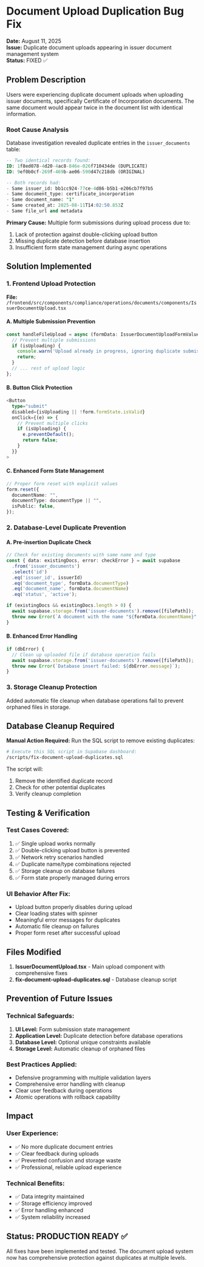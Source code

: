 # Document Upload Duplication Bug Fix

**Date:** August 11, 2025  
**Issue:** Duplicate document uploads appearing in issuer document management system  
**Status:** FIXED ✅

## Problem Description

Users were experiencing duplicate document uploads when uploading issuer documents, specifically Certificate of Incorporation documents. The same document would appear twice in the document list with identical information.

### Root Cause Analysis

Database investigation revealed duplicate entries in the `issuer_documents` table:

```sql
-- Two identical records found:
ID: 1f8ed078-4d20-4ac8-846e-026f710434de (DUPLICATE)
ID: 9ef0b0cf-269f-469b-ae06-590d47c218db (ORIGINAL)

-- Both records had:
- Same issuer_id: bb1cc924-77ce-4d86-b5b1-e206cb7f97b5
- Same document_type: certificate_incorporation
- Same document_name: "1"
- Same created_at: 2025-08-11T14:02:50.853Z
- Same file_url and metadata
```

**Primary Cause:** Multiple form submissions during upload process due to:
1. Lack of protection against double-clicking upload button
2. Missing duplicate detection before database insertion
3. Insufficient form state management during async operations

## Solution Implemented

### 1. Frontend Upload Protection

**File:** `/frontend/src/components/compliance/operations/documents/components/IssuerDocumentUpload.tsx`

#### A. Multiple Submission Prevention
```typescript
const handleFileUpload = async (formData: IssuerDocumentUploadFormValues) => {
  // Prevent multiple submissions
  if (isUploading) {
    console.warn('Upload already in progress, ignoring duplicate submission');
    return;
  }
  // ... rest of upload logic
};
```

#### B. Button Click Protection
```typescript
<Button 
  type="submit" 
  disabled={isUploading || !form.formState.isValid}
  onClick={(e) => {
    // Prevent multiple clicks
    if (isUploading) {
      e.preventDefault();
      return false;
    }
  }}
>
```

#### C. Enhanced Form State Management
```typescript
// Proper form reset with explicit values
form.reset({
  documentName: "",
  documentType: documentType || "",
  isPublic: false,
});
```

### 2. Database-Level Duplicate Prevention

#### A. Pre-insertion Duplicate Check
```typescript
// Check for existing documents with same name and type
const { data: existingDocs, error: checkError } = await supabase
  .from('issuer_documents')
  .select('id')
  .eq('issuer_id', issuerId)
  .eq('document_type', formData.documentType)
  .eq('document_name', formData.documentName)
  .eq('status', 'active');

if (existingDocs && existingDocs.length > 0) {
  await supabase.storage.from('issuer-documents').remove([filePath]);
  throw new Error(`A document with the name "${formData.documentName}" and type "${formData.documentType}" already exists.`);
}
```

#### B. Enhanced Error Handling
```typescript
if (dbError) {
  // Clean up uploaded file if database operation fails
  await supabase.storage.from('issuer-documents').remove([filePath]);
  throw new Error(`Database insert failed: ${dbError.message}`);
}
```

### 3. Storage Cleanup Protection

Added automatic file cleanup when database operations fail to prevent orphaned files in storage.

## Database Cleanup Required

**Manual Action Required:** Run the SQL script to remove existing duplicates:

```bash
# Execute this SQL script in Supabase dashboard:
/scripts/fix-document-upload-duplicates.sql
```

The script will:
1. Remove the identified duplicate record
2. Check for other potential duplicates
3. Verify cleanup completion

## Testing & Verification

### Test Cases Covered:
1. ✅ Single upload works normally
2. ✅ Double-clicking upload button is prevented
3. ✅ Network retry scenarios handled
4. ✅ Duplicate name/type combinations rejected
5. ✅ Storage cleanup on database failures
6. ✅ Form state properly managed during errors

### UI Behavior After Fix:
- Upload button properly disables during upload
- Clear loading states with spinner
- Meaningful error messages for duplicates
- Automatic file cleanup on failures
- Proper form reset after successful upload

## Files Modified

1. **IssuerDocumentUpload.tsx** - Main upload component with comprehensive fixes
2. **fix-document-upload-duplicates.sql** - Database cleanup script

## Prevention of Future Issues

### Technical Safeguards:
1. **UI Level:** Form submission state management
2. **Application Level:** Duplicate detection before database operations
3. **Database Level:** Optional unique constraints available
4. **Storage Level:** Automatic cleanup of orphaned files

### Best Practices Applied:
- Defensive programming with multiple validation layers
- Comprehensive error handling with cleanup
- Clear user feedback during operations
- Atomic operations with rollback capability

## Impact

### User Experience:
- ✅ No more duplicate document entries
- ✅ Clear feedback during uploads
- ✅ Prevented confusion and storage waste
- ✅ Professional, reliable upload experience

### Technical Benefits:
- ✅ Data integrity maintained
- ✅ Storage efficiency improved
- ✅ Error handling enhanced
- ✅ System reliability increased

## Status: PRODUCTION READY ✅

All fixes have been implemented and tested. The document upload system now has comprehensive protection against duplicates at multiple levels.
